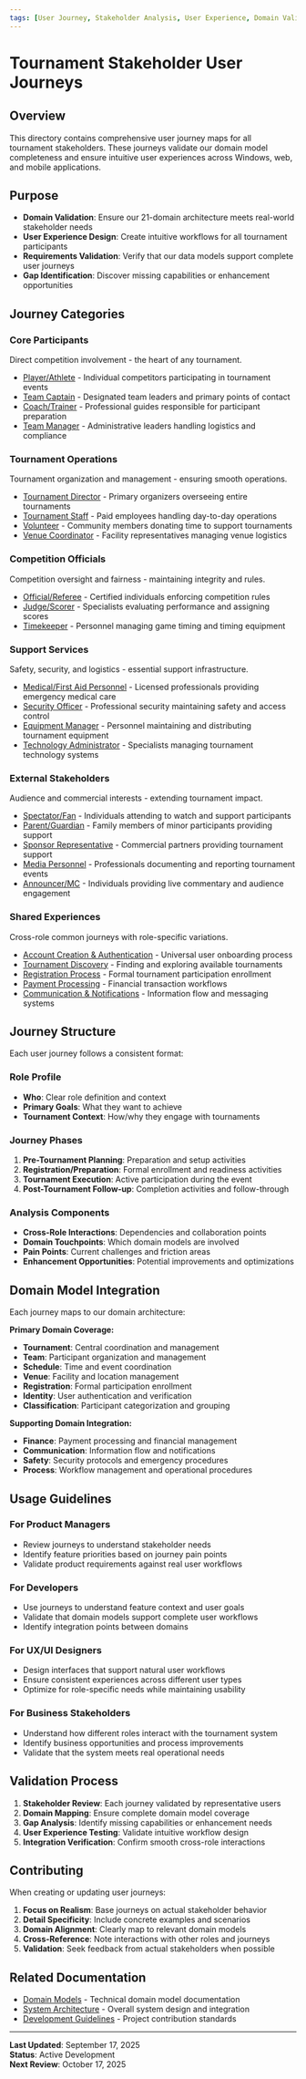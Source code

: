 ```yaml
---
tags: [User Journey, Stakeholder Analysis, User Experience, Domain Validation]
---
```


# Tournament Stakeholder User Journeys

## Overview

This directory contains comprehensive user journey maps for all tournament stakeholders. These journeys
validate our domain model completeness and ensure intuitive user experiences across Windows, web, and
mobile applications.

## Purpose

- **Domain Validation**: Ensure our 21-domain architecture meets real-world stakeholder needs
- **User Experience Design**: Create intuitive workflows for all tournament participants
- **Requirements Validation**: Verify that our data models support complete user journeys
- **Gap Identification**: Discover missing capabilities or enhancement opportunities

## Journey Categories

### Core Participants

Direct competition involvement - the heart of any tournament.

- [Player/Athlete](core-participants/player-athlete.md) - Individual competitors participating in tournament events
- [Team Captain](core-participants/team-captain.md) - Designated team leaders and primary points of contact
- [Coach/Trainer](core-participants/coach-trainer.md) - Professional guides responsible for participant preparation
- [Team Manager](core-participants/team-manager.md) - Administrative leaders handling logistics and compliance

### Tournament Operations

Tournament organization and management - ensuring smooth operations.

- [Tournament Director](tournament-operations/tournament-director.md) - Primary organizers overseeing entire tournaments
- [Tournament Staff](tournament-operations/tournament-staff.md) - Paid employees handling day-to-day operations
- [Volunteer](tournament-operations/volunteer.md) - Community members donating time to support tournaments
- [Venue Coordinator](tournament-operations/venue-coordinator.md) - Facility representatives managing venue logistics

### Competition Officials

Competition oversight and fairness - maintaining integrity and rules.

- [Official/Referee](competition-officials/official-referee.md) - Certified individuals enforcing competition rules
- [Judge/Scorer](competition-officials/judge-scorer.md) - Specialists evaluating performance and assigning scores
- [Timekeeper](competition-officials/timekeeper.md) - Personnel managing game timing and timing equipment

### Support Services

Safety, security, and logistics - essential support infrastructure.

- [Medical/First Aid Personnel](support-services/medical-first-aid.md) - Licensed professionals providing
  emergency medical care
- [Security Officer](support-services/security-officer.md) - Professional security maintaining safety and access control
- [Equipment Manager](support-services/equipment-manager.md) - Personnel maintaining and distributing tournament equipment
- [Technology Administrator](support-services/technology-admin.md) - Specialists managing tournament technology systems

### External Stakeholders

Audience and commercial interests - extending tournament impact.

- [Spectator/Fan](external-stakeholders/spectator-fan.md) - Individuals attending to watch and support participants
- [Parent/Guardian](external-stakeholders/parent-guardian.md) - Family members of minor participants providing support
- [Sponsor Representative](external-stakeholders/sponsor-representative.md) - Commercial partners providing tournament support
- [Media Personnel](external-stakeholders/media-personnel.md) - Professionals documenting and reporting tournament events
- [Announcer/MC](external-stakeholders/announcer-mc.md) - Individuals providing live commentary and audience engagement

### Shared Experiences

Cross-role common journeys with role-specific variations.

- [Account Creation & Authentication](shared-experiences/account-creation.md) - Universal user onboarding process
- [Tournament Discovery](shared-experiences/tournament-discovery.md) - Finding and exploring available tournaments
- [Registration Process](shared-experiences/registration-process.md) - Formal tournament participation enrollment
- [Payment Processing](shared-experiences/payment-processing.md) - Financial transaction workflows
- [Communication & Notifications](shared-experiences/communication.md) - Information flow and messaging systems

## Journey Structure

Each user journey follows a consistent format:

### Role Profile

- **Who**: Clear role definition and context
- **Primary Goals**: What they want to achieve
- **Tournament Context**: How/why they engage with tournaments

### Journey Phases

1. **Pre-Tournament Planning**: Preparation and setup activities
2. **Registration/Preparation**: Formal enrollment and readiness activities
3. **Tournament Execution**: Active participation during the event
4. **Post-Tournament Follow-up**: Completion activities and follow-through

### Analysis Components

- **Cross-Role Interactions**: Dependencies and collaboration points
- **Domain Touchpoints**: Which domain models are involved
- **Pain Points**: Current challenges and friction areas
- **Enhancement Opportunities**: Potential improvements and optimizations

## Domain Model Integration

Each journey maps to our domain architecture:

**Primary Domain Coverage:**

- **Tournament**: Central coordination and management
- **Team**: Participant organization and management
- **Schedule**: Time and event coordination
- **Venue**: Facility and location management
- **Registration**: Formal participation enrollment
- **Identity**: User authentication and verification
- **Classification**: Participant categorization and grouping

**Supporting Domain Integration:**

- **Finance**: Payment processing and financial management
- **Communication**: Information flow and notifications
- **Safety**: Security protocols and emergency procedures
- **Process**: Workflow management and operational procedures

## Usage Guidelines

### For Product Managers

- Review journeys to understand stakeholder needs
- Identify feature priorities based on journey pain points
- Validate product requirements against real user workflows

### For Developers

- Use journeys to understand feature context and user goals
- Validate that domain models support complete user workflows
- Identify integration points between domains

### For UX/UI Designers

- Design interfaces that support natural user workflows
- Ensure consistent experiences across different user types
- Optimize for role-specific needs while maintaining usability

### For Business Stakeholders

- Understand how different roles interact with the tournament system
- Identify business opportunities and process improvements
- Validate that the system meets real operational needs

## Validation Process

1. **Stakeholder Review**: Each journey validated by representative users
2. **Domain Mapping**: Ensure complete domain model coverage
3. **Gap Analysis**: Identify missing capabilities or enhancement needs
4. **User Experience Testing**: Validate intuitive workflow design
5. **Integration Verification**: Confirm smooth cross-role interactions

## Contributing

When creating or updating user journeys:

1. **Focus on Realism**: Base journeys on actual stakeholder behavior
2. **Detail Specificity**: Include concrete examples and scenarios
3. **Domain Alignment**: Clearly map to relevant domain models
4. **Cross-Reference**: Note interactions with other roles and journeys
5. **Validation**: Seek feedback from actual stakeholders when possible

## Related Documentation

- [Domain Models](../domains/README.md) - Technical domain model documentation
- [System Architecture](../../../README.md) - Overall system design and integration
- [Development Guidelines](../../../CONTRIBUTING.md) - Project contribution standards

---

**Last Updated**: September 17, 2025  
**Status**: Active Development  
**Next Review**: October 17, 2025
